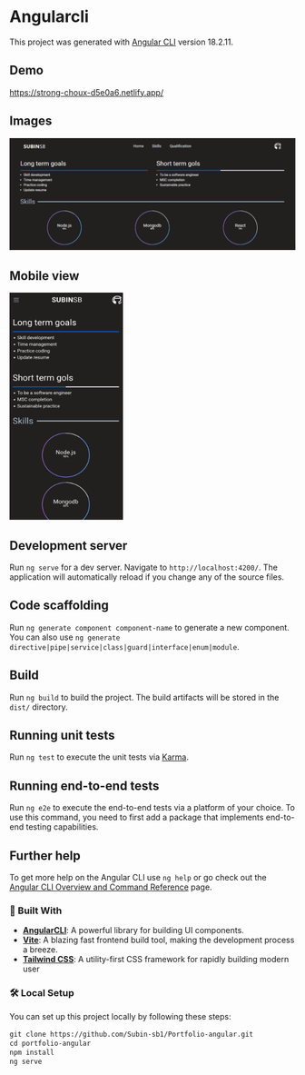 # Angularcli

This project was generated with [Angular CLI](https://github.com/angular/angular-cli) version 18.2.11.

## Demo
https://strong-choux-d5e0a6.netlify.app/

## Images
![text](./others/f.png)

## Mobile view
<img src="./others/Screenshot_2024-11-10-23-10-59-731_com.android.chrome.png" alt="drawing" width="200" height="400"/>

## Development server

Run `ng serve` for a dev server. Navigate to `http://localhost:4200/`. The application will automatically reload if you change any of the source files.

## Code scaffolding

Run `ng generate component component-name` to generate a new component. You can also use `ng generate directive|pipe|service|class|guard|interface|enum|module`.

## Build

Run `ng build` to build the project. The build artifacts will be stored in the `dist/` directory.

## Running unit tests

Run `ng test` to execute the unit tests via [Karma](https://karma-runner.github.io).

## Running end-to-end tests

Run `ng e2e` to execute the end-to-end tests via a platform of your choice. To use this command, you need to first add a package that implements end-to-end testing capabilities.

## Further help

To get more help on the Angular CLI use `ng help` or go check out the [Angular CLI Overview and Command Reference](https://angular.dev/tools/cli) page.


### 🔧 Built With

- [**AngularCLI**](https://angular.dev/cli): A powerful library for building UI components.
- [**Vite**](https://vitejs.dev/): A blazing fast frontend build tool, making the development process a breeze.
- [**Tailwind CSS**](https://tailwindcss.com/): A utility-first CSS framework for rapidly building modern user 


### 🛠️ Local Setup

You can set up this project locally by following these steps:

```
git clone https://github.com/Subin-sb1/Portfolio-angular.git
cd portfolio-angular
npm install
ng serve
```
